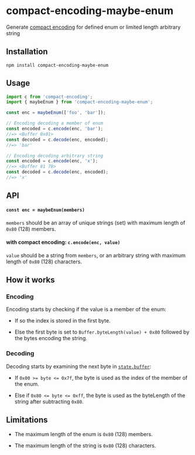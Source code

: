 # compact-encoding-maybe-enum

Generate [compact encoding](https://github.com/compact-encoding/compact-encoding) for defined enum or limited length arbitrary string

## Installation

```
npm install compact-encoding-maybe-enum
```

## Usage

```js
import c from 'compact-encoding';
import { maybeEnum } from 'compact-encoding-maybe-enum';

const enc = maybeEnum(['foo', 'bar']);

// Encoding decoding a member of enum
const encoded = c.encode(enc, 'bar');
//=> <Buffer 0x01>
const decoded = c.decode(enc, encoded);
//=> 'bar'

// Encoding decoding arbitrary string
const encoded = c.encode(enc, 'x');
//=> <Buffer 81 78>
const decoded = c.decode(enc, encoded);
//=> 'x'
```

## API

#### `const enc = maybeEnum(members)`

`members` should be an array of unique strings (set) with maximum length of `0x80` (128) members.

#### with compact encoding: `c.encode(enc, value)`

`value` should be a string from `members`, or an arbitrary string with maximum length of `0x80` (128) characters.

## How it works

### Encoding

Encoding starts by checking if the value is a member of the enum:

- If so the index is stored in the first byte.

- Else the first byte is set to `Buffer.byteLength(value) + 0x80` followed by the bytes encoding the string.

### Decoding

Decoding starts by examining the next byte in [`state.buffer`](https://github.com/compact-encoding/compact-encoding#state):

- If `0x00 >= byte <= 0x7f`, the byte is used as the index of the member of the enum.

- Else if `0x80 <= byte <= 0xff`, the byte is used as the byteLength of the string after subtracting `0x80`.

## Limitations

- The maximum length of the enum is `0x80` (128) members.

- The maximum length of the string is `0x80` (128) characters.

